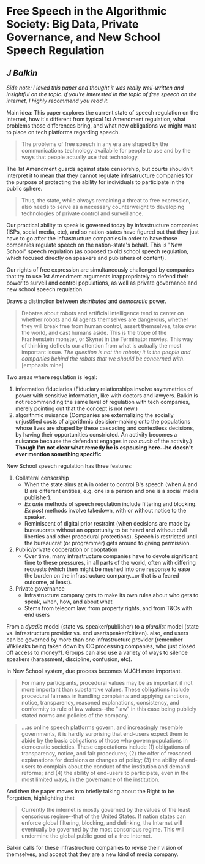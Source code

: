 # Free Speech in the Algorithmic Society: Big Data, Private Governance, and New School Speech Regulation
_J Balkin_
---

_Side note: I loved this paper and thought it was really well-written and insightful on the topic. If you're interested in the topic of free speech on the internet, I highly recommend you read it._

Main idea: This paper explores the current state of speech regulation on the internet, how it's different from typical 1st Amendment regulation, what problems those differences bring, and what new obligations we might want to place on tech platforms regarding speech.

> The problems of free speech in any era are shaped by the communications technology availabile for people to use and by the ways that people actually use that technology.

The 1st Amendment guards against state censorship, but courts shouldn't interpret it to mean that they cannot regulate infrsatructure companies for the purpose of protecting the ability for individuals to participate in the public sphere.
> Thus, the state, while always remaining a threat to free expression, also needs to serve as a necessary counterweight to developing technologies of private control and surveillance.

Our practical ability to speak is governed today by infrastructure companies (ISPs, social media, etc), and so nation-states have figured out that they just have to go after the infrastructure companies in order to have those companies regulate speech on the nation-state's behalf. This is "New School" speech regulation (as opposed to old school speech regulation, which focused directly on speakers and publishers of content).

Our rights of free expression are simultaneously challenged by companies that try to use 1st Amendment arguments inappropriately to defend their power to surveil and control populations, as well as private governance and new school speech regulation.

Draws a distinction between *distributed* and *democratic* power.

> Debates about robots and artificial intelligence tend to center on whether robots and AI agents themselves are dangerous, whether they will break free from human control, assert themselves, take over the world, and cast humans aside. This is the trope of the Frankenstein monster, or Skynet in the Terminator movies. This way of thinking deflects our attention from what is actually the most important issue. *The question is not the robots; it is the people and companies behind the robots that we should be concerned with*. [emphasis mine]

Two areas where regulation is legal:
1. information fiduciaries (Fiduciary relationships involve asymmetries of power with sensitive information, like with doctors and lawyers. Balkin is not recommending the same level of regulation with tech companies, merely pointing out that the concept is not new.)
2. algorithmic nuisance (Companies are externalizing the socially unjustified costs of algorithmic decision-making onto the populations whose lives are shaped by these cascading and contextless decisions, by having their opportunities constricted. An activity becomes a nuisance because the defendant engages in *too much* of the activity.) **Though I'm not clear what remedy he is espousing here--he doesn't ever mention something specific**

New School speech regulation has three features:
1. Collateral censorship
	- When the state aims at A in order to control B's speech (when A and B are different entities, e.g. one is a person and one is a social media publisher).
	- *Ex ante* methods of speech regulation include filtering and blocking. *Ex post* methods involve takedown, with or without notice to the speaker.
	- Reminiscent of digital prior restraint (when decisions are made by bureaucrats without an opportunity to be heard and without civil liberties and other procedural protections). Speech is restricted until the bureaucrat (or programmer) gets around to giving permission.
2. Public/private cooperation or cooptation
	- Over time, many infrastructure companies have to devote significant time to these pressures, in all parts of the world, often with differing requests (which then might be meshed into one response to ease the burden on the infrastructure company...or that is a feared outcome, at least).
3. Private governance
	- Infrastructure company gets to make its own rules about who gets to speak, when, how, and about what
	- Stems from telecom law, from property rights, and from T&Cs with end users

From a *dyadic* model (state vs. speaker/publisher) to a *pluralist* model (state vs. infrastructure provider vs. end user/speaker/citizen). also, end users can be governed by more than one infrastructure provider (remember Wikileaks being taken down by CC processing companies, who just closed off access to money?). Groups can also use a variety of ways to silence speakers (harassment, discipline, confusion, etc).

In New School system, due process becomes MUCH more important.
> For many participants, procedural values may be as important if not more important than substantive values.
> These obligations include procedural fairness in handling complaints and applying sanctions, notice, transparency, reasoned explanations, consistency, and conformity to rule of law values--the "law" in this case being publicly stated norms and policies of the company.

> ...as online speech platforms govern, and increasingly resemble governments, it is hardly surprising that end-users expect them to abide by the basic obligations of those who govern populations in democratic societies. These expectations include (1) obligations of transparency, notice, and fair procedures; (2) the offer of reasoned explanations for decisions or changes of policy; (3) the ability of end-users to complain about the conduct of the institution and demand reforms; and (4) the ability of end-users to participate, even in the most limited ways, in the governance of the institution.

And then the paper moves into briefly talking about the Right to be Forgotten, highlighting that
> Currently the internet is mostly governed by the values of the least censorious regime--that of the United States. If nation states can enforce global filtering, blocking, and delinking, the Internet will eventually be governed by the most consorious regime. This will undermine the global public good of a free Internet.

Balkin calls for these infrastructure companies to revise their vision of themselves, and accept that they are a new kind of media company.